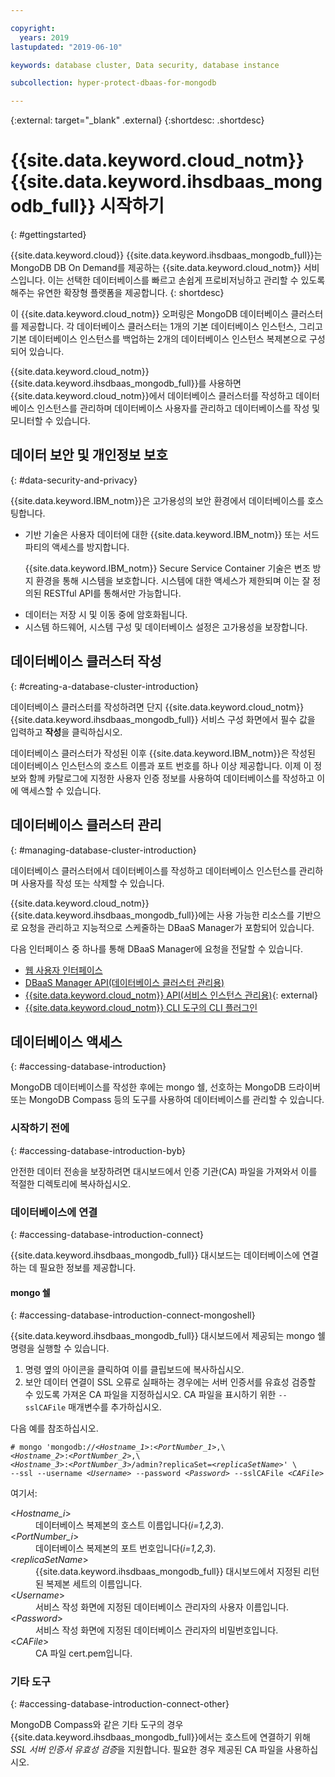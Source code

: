 ```yaml
---

copyright:
  years: 2019
lastupdated: "2019-06-10"

keywords: database cluster, Data security, database instance

subcollection: hyper-protect-dbaas-for-mongodb

---
```


{:external: target="_blank" .external}
{:shortdesc: .shortdesc}

# {{site.data.keyword.cloud_notm}} {{site.data.keyword.ihsdbaas_mongodb_full}} 시작하기
{: #gettingstarted}

{{site.data.keyword.cloud}} {{site.data.keyword.ihsdbaas_mongodb_full}}는 MongoDB DB On Demand를 제공하는 {{site.data.keyword.cloud_notm}} 서비스입니다. 이는 선택한 데이터베이스를 빠르고 손쉽게 프로비저닝하고 관리할 수 있도록 해주는 유연한 확장형 플랫폼을 제공합니다.
{: shortdesc}

이 {{site.data.keyword.cloud_notm}} 오퍼링은 MongoDB 데이터베이스 클러스터를 제공합니다. 각 데이터베이스 클러스터는 1개의 기본 데이터베이스 인스턴스, 그리고 기본 데이터베이스 인스턴스를 백업하는 2개의 데이터베이스 인스턴스 복제본으로 구성되어 있습니다.

{{site.data.keyword.cloud_notm}} {{site.data.keyword.ihsdbaas_mongodb_full}}를 사용하면
{{site.data.keyword.cloud_notm}}에서 데이터베이스 클러스터를 작성하고 데이터베이스 인스턴스를 관리하며
데이터베이스 사용자를 관리하고 데이터베이스를 작성 및 모니터할 수 있습니다.

## 데이터 보안 및 개인정보 보호
{: #data-security-and-privacy}

{{site.data.keyword.IBM_notm}}은 고가용성의 보안 환경에서 데이터베이스를 호스팅합니다.
<ul>
<li>기반 기술은 사용자 데이터에 대한 {{site.data.keyword.IBM_notm}} 또는 서드파티의 액세스를 방지합니다.
<p>{{site.data.keyword.IBM_notm}} Secure Service Container 기술은 변조 방지 환경을 통해 시스템을 보호합니다. 시스템에 대한 액세스가 제한되며 이는 잘 정의된 RESTful API를 통해서만 가능합니다.</p></li>
<li>데이터는 저장 시 및 이동 중에 암호화됩니다.</li>
<li>시스템 하드웨어, 시스템 구성 및 데이터베이스 설정은 고가용성을 보장합니다.</li>
</ul>

<!--
For more information, watch:

- [Data security and privacy using {{site.data.keyword.cloud_notm}} {{site.data.keyword.ihsdbaas_full}} - English version](https://www.youtube.com/watch?v=__IBP727IL8){: external}
- [Data security and privacy using {{site.data.keyword.cloud_notm}} {{site.data.keyword.ihsdbaas_full}} - Chinese version](https://v.youku.com/v_show/id_XMzc3ODQzMzYwMA==.html){: external}
-->

## 데이터베이스 클러스터 작성
{: #creating-a-database-cluster-introduction}

데이터베이스 클러스터를 작성하려면 단지 {{site.data.keyword.cloud_notm}} {{site.data.keyword.ihsdbaas_mongodb_full}} 서비스 구성 화면에서 필수 값을 입력하고 **작성**을 클릭하십시오.

데이터베이스 클러스터가 작성된 이후 {{site.data.keyword.IBM_notm}}은 작성된 데이터베이스 인스턴스의 호스트 이름과 포트 번호를 하나 이상 제공합니다. 이제 이 정보와 함께 카탈로그에 지정한 사용자 인증 정보를 사용하여 데이터베이스를 작성하고 이에 액세스할 수 있습니다.

## 데이터베이스 클러스터 관리
{: #managing-database-cluster-introduction}

데이터베이스 클러스터에서 데이터베이스를 작성하고 데이터베이스 인스턴스를 관리하며 사용자를 작성 또는 삭제할 수 있습니다.

{{site.data.keyword.cloud_notm}} {{site.data.keyword.ihsdbaas_mongodb_full}}에는
사용 가능한 리소스를 기반으로 요청을 관리하고 지능적으로 스케줄하는 DBaaS Manager가 포함되어 있습니다.

다음 인터페이스 중 하나를 통해 DBaaS Manager에 요청을 전달할 수 있습니다.

- [웹 사용자 인터페이스](/docs/services/hyper-protect-dbaas-for-mongodb?topic=hyper-protect-dbaas-for-mongodb-dbaas_webui_service)
- [DBaaS Manager API(데이터베이스 클러스터 관리용)](/docs/services/hyper-protect-dbaas-for-mongodb?topic=hyper-protect-dbaas-for-mongodb-gen_inst_mgr_apis)
- [{{site.data.keyword.cloud_notm}} API(서비스 인스턴스 관리용)](https://{DomainName}/apidocs/hyperp-dbaas){: external}
- [{{site.data.keyword.cloud_notm}} CLI 도구의 CLI 플러그인](/docs/services/hyper-protect-dbaas-for-mongodb?topic=hyper-protect-dbaas-for-mongodb-install-ibm-cli)

## 데이터베이스 액세스
{: #accessing-database-introduction}

MongoDB 데이터베이스를 작성한 후에는 mongo 쉘, 선호하는 MongoDB 드라이버 또는 MongoDB Compass 등의 도구를 사용하여 데이터베이스를 관리할 수 있습니다.

### 시작하기 전에
{: #accessing-database-introduction-byb}

안전한 데이터 전송을 보장하려면 대시보드에서 인증 기관(CA) 파일을 가져와서 이를 적절한 디렉토리에 복사하십시오.

### 데이터베이스에 연결
{: #accessing-database-introduction-connect}

{{site.data.keyword.ihsdbaas_mongodb_full}} 대시보드는 데이터베이스에 연결하는 데 필요한 정보를 제공합니다.

#### mongo 쉘
{: #accessing-database-introduction-connect-mongoshell}

{{site.data.keyword.ihsdbaas_mongodb_full}} 대시보드에서 제공되는 mongo 쉘 명령을 실행할 수 있습니다.

1. 명령 옆의 아이콘을 클릭하여 이를 클립보드에 복사하십시오.
2. 보안 데이터 연결이 SSL 오류로 실패하는 경우에는 서버 인증서를 유효성 검증할 수 있도록 가져온 CA 파일을 지정하십시오. CA 파일을 표시하기 위한 `--sslCAFile` 매개변수를 추가하십시오.

다음 예를 참조하십시오.

<pre><code class="hljs"># mongo 'mongodb:/&sol;&lt;<em>Hostname_1</em>&gt;&colon;&lt;<em>PortNumber_1</em>&gt;,\
&lt;<em>Hostname_2</em>&gt;&colon;&lt;<em>PortNumber_2</em>&gt;,\
&lt;<em>Hostname_3</em>&gt;&colon;&lt;<em>PortNumber_3</em>&gt;/admin?replicaSet=&lt;<em>replicaSetName</em>&gt;' \
--ssl --username &lt;<em>Username</em>&gt; --password &lt;<em>Password</em>&gt; --sslCAFile &lt;<em>CAFile</em>&gt;</code></pre>

여기서:
<dl>
  <dt> &lt;<em>Hostname_i</em>&gt; </dt>
    <dd> 데이터베이스 복제본의 호스트 이름입니다(<em>i=1,2,3</em>). </dd>
  <dt> &lt;<em>PortNumber_i</em>&gt; </dt>
    <dd> 데이터베이스 복제본의 포트 번호입니다(<em>i=1,2,3</em>). </dd>
  <dt> &lt;<em>replicaSetName</em>&gt; </dt>
    <dd> {{site.data.keyword.ihsdbaas_mongodb_full}} 대시보드에서 지정된 리턴된 복제본 세트의 이름입니다. </dd>
  <dt> &lt;<em>Username</em>&gt; </dt>
    <dd> 서비스 작성 화면에 지정된 데이터베이스 관리자의 사용자 이름입니다. </dd>
  <dt> &lt;<em>Password</em>&gt; </dt>
    <dd> 서비스 작성 화면에 지정된 데이터베이스 관리자의 비밀번호입니다. </dd>
  <dt> &lt;<em>CAFile</em>&gt; </dt>
    <dd> CA 파일 cert.pem입니다. </dd>
</dl>


### 기타 도구
{: #accessing-database-introduction-connect-other}

MongoDB Compass와 같은 기타 도구의 경우 {{site.data.keyword.ihsdbaas_mongodb_full}}에서는 호스트에 연결하기 위해 *SSL 서버 인증서 유효성 검증*을 지원합니다. 필요한 경우 제공된 CA 파일을 사용하십시오.
